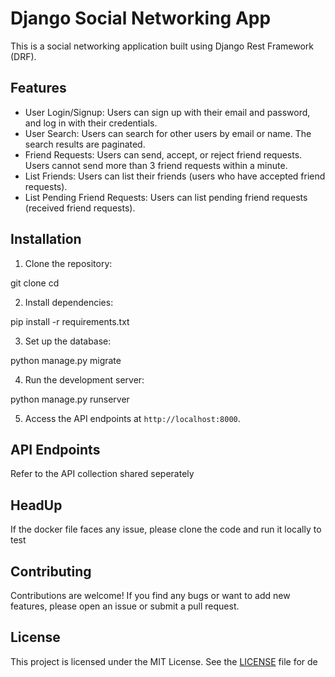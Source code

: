 # Django Social Networking App

This is a social networking application built using Django Rest Framework (DRF).

## Features

- User Login/Signup: Users can sign up with their email and password, and log in with their credentials.
- User Search: Users can search for other users by email or name. The search results are paginated.
- Friend Requests: Users can send, accept, or reject friend requests. Users cannot send more than 3 friend requests within a minute.
- List Friends: Users can list their friends (users who have accepted friend requests).
- List Pending Friend Requests: Users can list pending friend requests (received friend requests).

## Installation

1. Clone the repository:

git clone <repository-url>
cd <project-directory>



2. Install dependencies:

pip install -r requirements.txt



3. Set up the database:

python manage.py migrate


4. Run the development server:

python manage.py runserver


5. Access the API endpoints at `http://localhost:8000`.

## API Endpoints

Refer to the API collection shared seperately


## HeadUp
If the docker file faces any issue, please clone the code and run it locally to test

## Contributing

Contributions are welcome! If you find any bugs or want to add new features, please open an issue or submit a pull request.

## License

This project is licensed under the MIT License. See the [LICENSE](LICENSE) file for de
